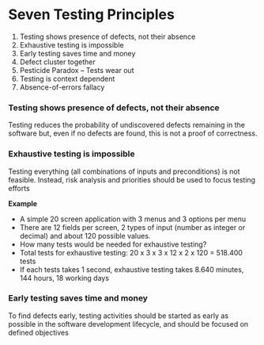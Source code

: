 # Seven Testing Principles

1. Testing shows presence of defects, not their absence
2. Exhaustive testing is impossible
3. Early testing saves time and money
4. Defect cluster together
5. Pesticide Paradox – Tests wear out
6. Testing is context dependent
7. Absence-of-errors fallacy

### Testing shows presence of defects, not their absence
Testing reduces the probability of undiscovered defects remaining in the software but, even if no defects are found, this is not a proof of correctness. 

### Exhaustive testing is impossible
Testing everything (all combinations of inputs and preconditions) is not feasible.
Instead, risk analysis and priorities should be used to focus testing efforts

**Example**
* A simple 20 screen application with 3 menus and 3 options per menu
* There are 12 fields per screen, 2 types of input (number as integer or
decimal) and about 120 possible values.
* How many tests would be needed for exhaustive testing? 
* Total tests for exhaustive testing: 20 x 3 x 3 x 12 x 2 x 120 = 518.400 tests
* If each tests takes 1 second, exhaustive testing takes 8.640 minutes, 144
hours, 18 working days 

### Early testing saves time and money
To find defects early, testing activities should be started as early as possible in the software development lifecycle, and should be focused on defined objectives
